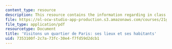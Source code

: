 ```yaml
---
content_type: resource
description: This resource contains the information regarding in class activities.
file: https://ol-ocw-studio-app-production.s3.amazonaws.com/courses/21g-301-french-i-fall-2004/7353100f2c7a73fc30e4f7fd59d2dcb1_MIT21G_301F04_ch4_ex3.pdf
file_type: application/pdf
resourcetype: Document
title: 'Visitons un quartier de Paris: ses lieux et ses habitants'
uid: 7353100f-2c7a-73fc-30e4-f7fd59d2dcb1
---
```

